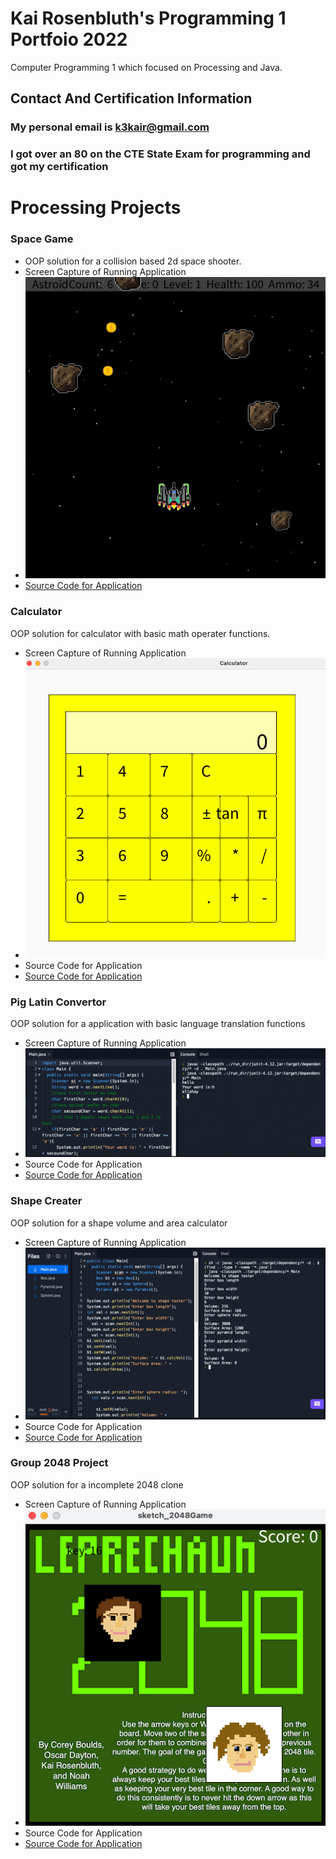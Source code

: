 # Kai Rosenbluth's Programming 1 Portfoio 2022 
Computer Programming 1 which focused on Processing and Java. 

## Contact And Certification Information 
### My personal email is k3kair@gmail.com 
### I got over an 80 on the CTE State Exam for programming and got my certification 



# Processing Projects 



### Space Game 
* OOP solution for a collision based 2d space shooter. 
* Screen Capture of Running Application 
* ![SpaceGame](https://github.com/Kair12345/KR-Portfolio/blob/gh-pages/Images/SpaceGameSC.png?raw=true)
* [Source Code for Application](https://github.com/Kair12345/KR-Portfolio/blob/gh-pages/src/text.txt)


### Calculator 
OOP solution for calculator with basic math operater functions.   
* Screen Capture of Running Application 
* ![Calculator](https://github.com/Kair12345/KR-Portfolio/blob/gh-pages/Images/CalculatorSC.png?raw=true)
* Source Code for Application 
* [Source Code for Application]()

### Pig Latin Convertor 
OOP solution for a application with basic language translation functions 
* Screen Capture of Running Application 
* ![Pig Latin Convertor](https://github.com/Kair12345/KR-Portfolio/blob/gh-pages/Images/PigLanguageSC.png?raw=true) 
* Source Code for Application 
* [Source Code for Application]() 

### Shape Creater 
OOP solution for a shape volume and area calculator 
* Screen Capture of Running Application 
* ![Shape Creater](https://github.com/Kair12345/KR-Portfolio/blob/gh-pages/Images/ShapeTestSC.png?raw=true) 
* Source Code for Application 
* [Source Code for Application]() 

### Group 2048 Project 
OOP solution for a incomplete 2048 clone  
* Screen Capture of Running Application 
* ![Group 2048 Project](https://github.com/Kair12345/KR-Portfolio/blob/gh-pages/Images/GroupBlockSC.png?raw=true) 
* Source Code for Application 
* [Source Code for Application]() 


